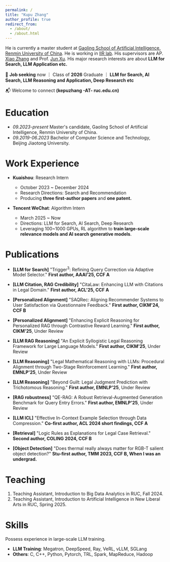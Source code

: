 ```yaml
---
permalink: /
title: "Kupu Zhang"
author_profile: true
redirect_from: 
  - /about/
  - /about.html
---
```


He is currently a master student at [Gaoling School of Artificial Intelligence, Renmin University of China](http://ai.ruc.edu.cn/english/index.htm). He is working in [IIR lab](https://ruc-iir-lab.github.io/). His supervisors are AP. [Xiao Zhang](https://scholar.google.com/citations?user=5FZ6wbAAAAAJ&hl=zh-CN&oi=ao) and Prof. [Jun Xu](https://scholar.google.com/citations?user=su14mcEAAAAJ). His major research interests are about **LLM for Search, LLM Application etc.**

🎯 **Job seeking** now ｜ Class of **2026** Graduate ｜ **LLM for Search, AI Search, LLM Reasoning and Application, Deep Research etc**

📬 Welcome to connect **(kepuzhang -AT- ruc.edu.cn)**

Education
======
* *09.2023-present* Master's candidate, Gaoling School of Artificial Intelligence, Renmin University of China.
* *09.2019-06.2023* Bachelor of Computer Science and Technology, Beijing Jiaotong University.

Work Experience
======

- **Kuaishou**: Research Intern
  - October 2023 ~ December 2024
  - Research Directions: Search and Recommendation
  - Producing **three first-author papers** and **one patent.**

- **Tencent WeChat**: Algorithm Intern
  - March 2025 ~ Now
  - Directions: LLM for Search, AI Search, Deep Research
  - Leveraging 100~1000 GPUs, RL algorithm to **train large-scale relevance models and AI search generative models**.

Publications
============
* **[LLM for Search]** "Trigger<sup>3</sup>: Refining Query Correction via Adaptive Model Selector." **First author, AAAI'25, CCF A**

* **[LLM Citation, RAG Credibility]** "CitaLaw: Enhancing LLM with Citations in Legal Domain." **First author, ACL'25, CCF A** 

* **[Personalized Alignment]** "SAQRec: Aligning Recommender Systems to User Satisfaction via Questionnaire Feedback." **First author, CIKM'24, CCF B**

* **[Personalized Alignment]** "Enhancing Explicit Reasoning for Personalized RAG through Contrastive Reward Learning." **First author, CIKM'25**, Under Review

* **[LLM RAG Reasoning]** "An Explicit Syllogistic Legal Reasoning Framework for Large Language Models." **First author, CIKM'25**, Under Review

* **[LLM Reasoning]** "Legal Mathematical Reasoning with LLMs: Procedural Alignment through Two-Stage Reinforcement Learning." **First author, EMNLP'25**, Under Review

* **[LLM Reasoning]** "Beyond Guilt: Legal Judgment Prediction with Trichotomous Reasoning." **First author, EMNLP'25**, Under Review

* **[RAG robustness]** "QE-RAG: A Robust Retrieval-Augmented Generation Benchmark for Query Entry Errors." **First author, EMNLP'25**, Under Review

* **[LLM ICL]** "Effective In-Context Example Selection through Data Compression." **Co-first author, ACL 2024 short findings, CCF A**

* **[Retrieval]** "Logic Rules as Explanations for Legal Case Retrieval." **Second author, COLING 2024, CCF B**

* **[Object Detection]** "Does thermal really always matter for RGB-T salient object detection?" **Stu-first author, TMM 2023, CCF B, When I was an undergrad.**



Teaching
======
1. Teaching Assistant, Introduction to Big Data Analytics in RUC, Fall 2024.
2. Teaching Assistant, Introduction to Artificial Intelligence in New Liberal Arts in RUC, Spring 2025.

Skills
======
Possess experience in large-scale LLM training.
- **LLM Training**: Megatron, DeepSpeed, Ray, VeRL, vLLM, SGLang
- **Others**: C, C++, Python, Pytorch, TRL, Spark, MapReduce, Hadoop

